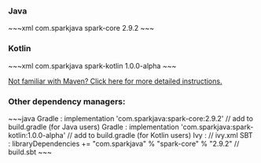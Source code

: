 <h3>Java</h3>
~~~xml
<dependency>
    <groupId>com.sparkjava</groupId>
    <artifactId>spark-core</artifactId>
    <version>2.9.2</version>
</dependency>
~~~
<h3>Kotlin</h3>
~~~xml
<dependency>
    <groupId>com.sparkjava</groupId>
    <artifactId>spark-kotlin</artifactId>
    <version>1.0.0-alpha</version>
</dependency>
~~~

[Not familiar with Maven? Click here for more detailed instructions.](/tutorials/maven-setup)

### Other dependency managers:
<div class="smaller-code" markdown="1">
~~~java
Gradle : implementation 'com.sparkjava:spark-core:2.9.2' // add to build.gradle (for Java users)
Gradle : implementation 'com.sparkjava:spark-kotlin:1.0.0-alpha' // add to build.gradle (for Kotlin users)
   Ivy : <dependency org="com.sparkjava" name="spark-core" rev="2.9.2" conf="build" /> // ivy.xml
   SBT : libraryDependencies += "com.sparkjava" % "spark-core" % "2.9.2" // build.sbt
~~~
</div>
